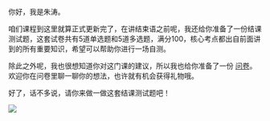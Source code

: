 你好，我是朱涛。

咱们课程到这里就算正式更新完了，在讲结束语之前呢，我还给你准备了一份结课测试题，这套试卷共有5道单选题和5道多选题，满分100，核心考点都出自前面讲到的所有重要知识，希望可以帮助你进行一场自测。

除此之外呢，我也很想知道你对这门课的建议，所以我也给你准备了一份 [问卷](https://jinshuju.net/f/tp2QfX)。欢迎你在问卷里聊一聊你的想法，也许就有机会获得礼物哦。

好了，话不多说，请你来做一做这套结课测试题吧！

[![](https://static001.geekbang.org/resource/image/28/a4/28d1be62669b4f3cc01c36466bf811a4.png?wh=1142*201)](http://time.geekbang.org/quiz/intro?act_id=3429&exam_id=8955)